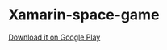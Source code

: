 # Xamarin-space-game

[Download it on Google Play](https://play.google.com/store/apps/details?id=com.OliverNorin.RymdSkepp)
